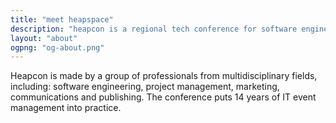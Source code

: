 ```yaml
---
title: "meet heapspace"
description: "heapcon is a regional tech conference for software engineers and tech businesses"
layout: "about"
ogpng: "og-about.png"
---
```


Heapcon is made by a group of professionals from multidisciplinary fields, including: software engineering, project management, marketing, communications and publishing. The conference puts 14 years of IT event management into practice.

